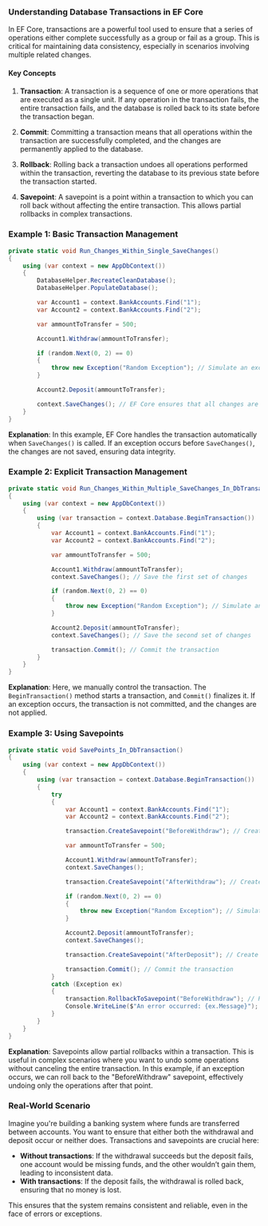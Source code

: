 ### Understanding Database Transactions in EF Core

In EF Core, transactions are a powerful tool used to ensure that a series of operations either complete successfully as a group or fail as a group. This is critical for maintaining data consistency, especially in scenarios involving multiple related changes.

#### Key Concepts

1. **Transaction**: A transaction is a sequence of one or more operations that are executed as a single unit. If any operation in the transaction fails, the entire transaction fails, and the database is rolled back to its state before the transaction began.

2. **Commit**: Committing a transaction means that all operations within the transaction are successfully completed, and the changes are permanently applied to the database.

3. **Rollback**: Rolling back a transaction undoes all operations performed within the transaction, reverting the database to its previous state before the transaction started.

4. **Savepoint**: A savepoint is a point within a transaction to which you can roll back without affecting the entire transaction. This allows partial rollbacks in complex transactions.

### Example 1: Basic Transaction Management

```csharp
private static void Run_Changes_Within_Single_SaveChanges()
{
    using (var context = new AppDbContext())
    {
        DatabaseHelper.RecreateCleanDatabase();
        DatabaseHelper.PopulateDatabase();

        var Account1 = context.BankAccounts.Find("1");
        var Account2 = context.BankAccounts.Find("2");

        var ammountToTransfer = 500;

        Account1.Withdraw(ammountToTransfer);

        if (random.Next(0, 2) == 0)
        {
            throw new Exception("Random Exception"); // Simulate an exception
        }

        Account2.Deposit(ammountToTransfer);

        context.SaveChanges(); // EF Core ensures that all changes are saved in a single transaction
    }
}
```

**Explanation**: In this example, EF Core handles the transaction automatically when `SaveChanges()` is called. If an exception occurs before `SaveChanges()`, the changes are not saved, ensuring data integrity.

### Example 2: Explicit Transaction Management

```csharp
private static void Run_Changes_Within_Multiple_SaveChanges_In_DbTransaction()
{
    using (var context = new AppDbContext())
    {
        using (var transaction = context.Database.BeginTransaction())
        {
            var Account1 = context.BankAccounts.Find("1");
            var Account2 = context.BankAccounts.Find("2");

            var ammountToTransfer = 500;

            Account1.Withdraw(ammountToTransfer);
            context.SaveChanges(); // Save the first set of changes

            if (random.Next(0, 2) == 0)
            {
                throw new Exception("Random Exception"); // Simulate an exception
            }

            Account2.Deposit(ammountToTransfer);
            context.SaveChanges(); // Save the second set of changes

            transaction.Commit(); // Commit the transaction
        }
    }
}
```

**Explanation**: Here, we manually control the transaction. The `BeginTransaction()` method starts a transaction, and `Commit()` finalizes it. If an exception occurs, the transaction is not committed, and the changes are not applied.

### Example 3: Using Savepoints

```csharp
private static void SavePoints_In_DbTransaction()
{
    using (var context = new AppDbContext())
    {
        using (var transaction = context.Database.BeginTransaction())
        {
            try
            {
                var Account1 = context.BankAccounts.Find("1");
                var Account2 = context.BankAccounts.Find("2");

                transaction.CreateSavepoint("BeforeWithdraw"); // Create a savepoint

                var ammountToTransfer = 500;

                Account1.Withdraw(ammountToTransfer);
                context.SaveChanges(); 

                transaction.CreateSavepoint("AfterWithdraw"); // Create another savepoint

                if (random.Next(0, 2) == 0)
                {
                    throw new Exception("Random Exception"); // Simulate an exception
                }

                Account2.Deposit(ammountToTransfer);
                context.SaveChanges();

                transaction.CreateSavepoint("AfterDeposit"); // Create another savepoint

                transaction.Commit(); // Commit the transaction
            }
            catch (Exception ex)
            {
                transaction.RollbackToSavepoint("BeforeWithdraw"); // Rollback to a specific savepoint
                Console.WriteLine($"An error occurred: {ex.Message}");
            }
        }
    }
}
```

**Explanation**: Savepoints allow partial rollbacks within a transaction. This is useful in complex scenarios where you want to undo some operations without canceling the entire transaction. In this example, if an exception occurs, we can roll back to the "BeforeWithdraw" savepoint, effectively undoing only the operations after that point.

### Real-World Scenario

Imagine you're building a banking system where funds are transferred between accounts. You want to ensure that either both the withdrawal and deposit occur or neither does. Transactions and savepoints are crucial here:

- **Without transactions**: If the withdrawal succeeds but the deposit fails, one account would be missing funds, and the other wouldn’t gain them, leading to inconsistent data.
- **With transactions**: If the deposit fails, the withdrawal is rolled back, ensuring that no money is lost.

This ensures that the system remains consistent and reliable, even in the face of errors or exceptions.